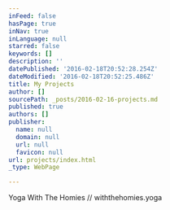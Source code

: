 ```yaml
---
inFeed: false
hasPage: true
inNav: true
inLanguage: null
starred: false
keywords: []
description: ''
datePublished: '2016-02-18T20:52:28.254Z'
dateModified: '2016-02-18T20:52:25.486Z'
title: My Projects
author: []
sourcePath: _posts/2016-02-16-projects.md
published: true
authors: []
publisher:
  name: null
  domain: null
  url: null
  favicon: null
url: projects/index.html
_type: WebPage

---
```

Yoga With The Homies // withthehomies.yoga